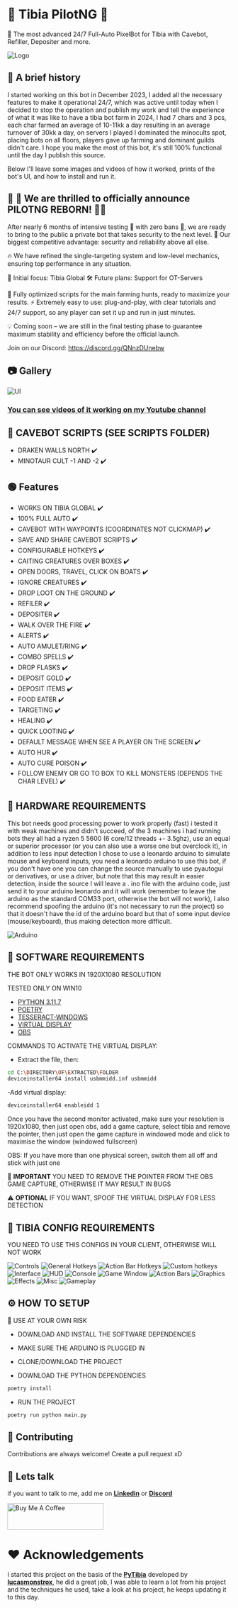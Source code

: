 # 👑 Tibia PilotNG 👑

🤖 The most advanced 24/7 Full-Auto PixelBot for Tibia with Cavebot, Refiller, Depositer and more.

![Logo](docs/assets/images/logo.png)

## 📖 A brief history

I started working on this bot in December 2023, I added all the necessary features to make it operational 24/7, which was active until today when I decided to stop the operation and publish my work and tell the experience of what it was like to have a tibia bot farm in 2024, I had 7 chars and 3 pcs, each char farmed an average of 10-11kk a day resulting in an average turnover of 30kk a day, on servers I played I dominated the minocults spot, placing bots on all floors, players gave up farming and dominant guilds didn't care. I hope you make the most of this bot, it's still 100% functional until the day I publish this source.

Below I'll leave some images and videos of how it worked, prints of the bot's UI, and how to install and run it.

## 🎉 🚀 We are thrilled to officially announce PILOTNG REBORN! 🤖✨

After nearly 6 months of intensive testing 🧪 with zero bans 🚫, we are ready to bring to the public a private bot that takes security to the next level.
💎 Our biggest competitive advantage: security and reliability above all else.

🔥 We have refined the single-targeting system and low-level mechanics, ensuring top performance in any situation.

🎯 Initial focus: Tibia Global
🛠️ Future plans: Support for OT-Servers

📜 Fully optimized scripts for the main farming hunts, ready to maximize your results.
⚡ Extremely easy to use: plug-and-play, with clear tutorials and 24/7 support, so any player can set it up and run in just minutes.

💡 Coming soon – we are still in the final testing phase to guarantee maximum stability and efficiency before the official launch.

Join on our Discord: https://discord.gg/QNnzDUnebw

## 📷 Gallery

![UI](docs/assets/images/ui.png)

### [You can see videos of it working on my Youtube channel](https://www.youtube.com/channel/UC4uyI035S2h0z862wpYVqXA)

## 📝 CAVEBOT SCRIPTS (SEE SCRIPTS FOLDER)

- DRAKEN WALLS NORTH ✔️
- MINOTAUR CULT -1 AND -2 ✔️

## 🟢 Features

- WORKS ON TIBIA GLOBAL ✔️
- 100% FULL AUTO ✔️
- CAVEBOT WITH WAYPOINTS (COORDINATES NOT CLICKMAP) ✔️
- SAVE AND SHARE CAVEBOT SCRIPTS ✔️
- CONFIGURABLE HOTKEYS ✔️
- CAITING CREATURES OVER BOXES ✔️
- OPEN DOORS, TRAVEL, CLICK ON BOATS ✔️
- IGNORE CREATURES ✔️
- DROP LOOT ON THE GROUND ✔️
- REFILER ✔️
- DEPOSITER ✔️
- WALK OVER THE FIRE ✔️
- ALERTS ✔️
- AUTO AMULET/RING ✔️
- COMBO SPELLS ✔️
- DROP FLASKS ✔️
- DEPOSIT GOLD ✔️
- DEPOSIT ITEMS ✔️
- FOOD EATER ✔️
- TARGETING ✔️
- HEALING ✔️
- QUICK LOOTING ✔️
- DEFAULT MESSAGE WHEN SEE A PLAYER ON THE SCREEN ✔️
- AUTO HUR ✔️
- AUTO CURE POISON ✔️
- FOLLOW ENEMY OR GO TO BOX TO KILL MONSTERS (DEPENDS THE CHAR LEVEL) ✔️

## 🔴 HARDWARE REQUIREMENTS

This bot needs good processing power to work properly (fast) i tested it with weak machines and didn't succeed, of the 3 machines i had running bots they all had a ryzen 5 5600 (6 core/12 threads +- 3.5ghz), use an equal or superior processor (or you can also use a worse one but overclock it), in addition to less input detection I chose to use a leonardo arduino to simulate mouse and keyboard inputs, you need a leonardo arduino to use this bot, if you don't have one you can change the source manually to use pyautogui or derivatives, or use a driver, but note that this may result in easier detection, inside the source I will leave a . ino file with the arduino code, just send it to your arduino leonardo and it will work (remember to leave the arduino as the standard COM33 port, otherwise the bot will not work), I also recommend spoofing the arduino (it's not necessary to run the project) so that it doesn't have the id of the arduino board but that of some input device (mouse/keyboard), thus making detection more difficult.

![Arduino](docs/assets/images/arduino.png)

## 🔴 SOFTWARE REQUIREMENTS

THE BOT ONLY WORKS IN 1920X1080 RESOLUTION

TESTED ONLY ON WIN10

- [PYTHON 3.11.7](https://www.python.org/downloads/release/python-3117/)
- [POETRY](https://python-poetry.org/)
- [TESSERACT-WINDOWS](https://github.com/UB-Mannheim/tesseract/wiki)
- [VIRTUAL DISPLAY](https://www.amyuni.com/downloads/usbmmidd_v2.zip&v=ybHKFZjSkVY)
- [OBS](https://obsproject.com/pt-br/download)

COMMANDS TO ACTIVATE THE VIRTUAL DISPLAY:

- Extract the file, then:

```bash
cd C:\DIRECTORY\OF\EXTRACTED\FOLDER
deviceinstaller64 install usbmmidd.inf usbmmidd
```

-Add virtual display:

```bash
deviceinstaller64 enableidd 1
```

Once you have the second monitor activated, make sure your resolution is 1920x1080, then just open obs, add a game capture, select tibia and remove the pointer, then just open the game capture in windowed mode and click to maximise the window (windowed fullscreen)

OBS: If you have more than one physical screen, switch them all off and stick with just one

🔴 **IMPORTANT** YOU NEED TO REMOVE THE POINTER FROM THE OBS GAME CAPTURE, OTHERWISE IT MAY RESULT IN BUGS

⚠️ **OPTIONAL** IF YOU WANT, SPOOF THE VIRTUAL DISPLAY FOR LESS DETECTION

## 🔴 TIBIA CONFIG REQUIREMENTS

YOU NEED TO USE THIS CONFIGS IN YOUR CLIENT, OTHERWISE WILL NOT WORK

![Controls](docs/assets/images/controls.png)
![General Hotkeys](docs/assets/images/generalHotkeys.png)
![Action Bar Hotkeys](docs/assets/images/actionBarHotkeys.png)
![Custom hotkeys](docs/assets/images/customHotkeys.png)
![Interface](docs/assets/images/interface.png)
![HUD](docs/assets/images/hud.png)
![Console](docs/assets/images/console.png)
![Game Window](docs/assets/images/gameWindow.png)
![Action Bars](docs/assets/images/actionBars.png)
![Graphics](docs/assets/images/graphics.png)
![Effects](docs/assets/images/effects.png)
![Misc](docs/assets/images/misc.png)
![Gameplay](docs/assets/images/gameplay.png)

## ⚙️ HOW TO SETUP

🔴 USE AT YOUR OWN RISK

- DOWNLOAD AND INSTALL THE SOFTWARE DEPENDENCIES

- MAKE SURE THE ARDUINO IS PLUGGED IN

- CLONE/DOWNLOAD THE PROJECT

- DOWNLOAD THE PYTHON DEPENDENCIES

```bash
poetry install
```

- RUN THE PROJECT

```bash
poetry run python main.py
```

## 🤝 Contributing

Contributions are always welcome! Create a pull request xD

## 💬 Lets talk

if you want to talk to me, add me on [**Linkedin**](https://br.linkedin.com/in/paulordyl) or [**Discord**](https://discord.gg/YzVhxzy4W6)

<a href="https://www.buymeacoffee.com/paulordyl" target="_blank"><img src="https://cdn.buymeacoffee.com/buttons/v2/default-yellow.png" alt="Buy Me A Coffee" style="height: 60px !important;width: 217px !important;" ></a>


# ❤️ Acknowledgements

I started this project on the basis of the [**PyTibia**](https://github.com/lucasmonstrox/PyTibia) developed by [**lucasmonstrox**](https://github.com/lucasmonstrox), he did a great job, I was able to learn a lot from his project and the techniques he used, take a look at his project, he keeps updating it to this day.

